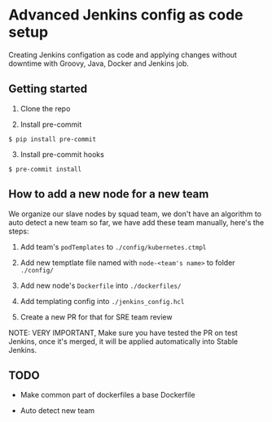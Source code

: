 # Advanced Jenkins config as code setup

Creating Jenkins configation as code and applying changes without downtime with Groovy, Java, Docker and Jenkins job.

## Getting started

1. Clone the repo

2. Install pre-commit

`$ pip install pre-commit`

3. Install pre-commit hooks

`$ pre-commit install`

## How to add a new node for a new team

We organize our slave nodes by squad team, we don't have an algorithm to auto detect a new team so far, we have add these team manually, here's the steps:

1. Add team's `podTemplates` to `./config/kubernetes.ctmpl`

2. Add new temptlate file named with `node-<team's name>` to folder `./config/`

3. Add new node's `Dockerfile` into `./dockerfiles/`

4. Add templating config into `./jenkins_config.hcl`

5. Create a new PR for that for SRE team review

NOTE: VERY IMPORTANT, Make sure you have tested the PR on test Jenkins, once it's merged, it will be applied automatically into Stable Jenkins.

## TODO

- Make common part of dockerfiles a base Dockerfile

- Auto detect new team
